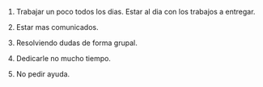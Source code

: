 1. Trabajar un poco todos los dias. Estar al dia con los trabajos a entregar.

2. Estar mas comunicados.

3. Resolviendo dudas de forma grupal.

4. Dedicarle no mucho tiempo.

5. No pedir ayuda.

